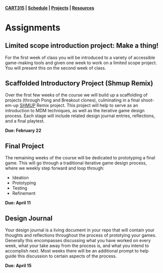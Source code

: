 #### [CART315](../cart315/) | [Schedule](schedule.md) | [Projects](projects.md) | [Resources](resources.md)

# Assignments

## Limited scope introduction project: Make a thing!

For the first week of class you will be introduced to a variety of accessible game-making tools and given one week to work on a limited scope project. You will present this on the second week of class.

## Scaffolded Introductory Project (Shmup Remix)

Over the first few weeks of the course we will build up a scaffolding of projects (through Pong and Breakout clones), culminating in a final shoot-em-up [SHMUP](https://en.wikipedia.org/wiki/Shoot_'em_up) Remix project. This project will help to serve as an introduction to MDM techniques, as well as the iterative game design process. Each stage will include related design journal entries, reflections, and a final playtest.

**Due: February 22**

## Final Project

The remaining weeks of the course will be dedicated to prototyping a final game. This will go through a traditional iterative game design process, where we weekly step forward and loop through:

* Ideation
* Prototyping
* Testing
* Refinement

**Due: April 11**

## Design Journal

Your design journal is a living document in your repo that will contain your thoughts and reflections throughout the process of prototying your games. Generally this encompasses discussing what you have worked on every week, what your take away from the process is, and what you intend to accomplish next. Most weeks there will be an additional prompt to help guide this discussion to certain aspects of the process.

**Due: April 15**
